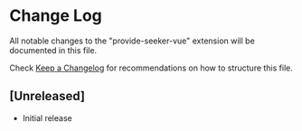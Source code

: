 # Change Log

All notable changes to the "provide-seeker-vue" extension will be documented in this file.

Check [Keep a Changelog](http://keepachangelog.com/) for recommendations on how to structure this file.

## [Unreleased]

- Initial release